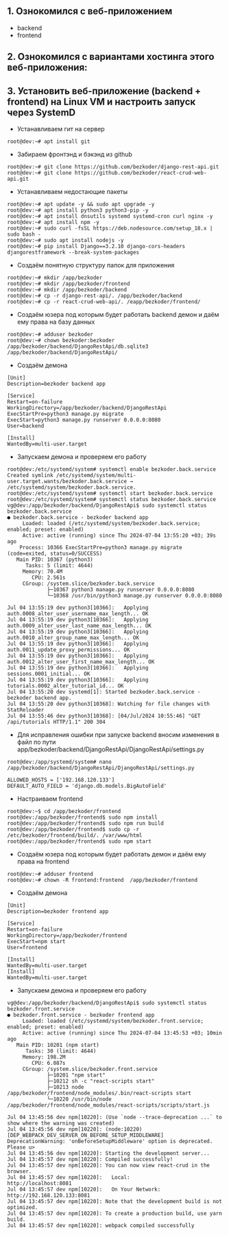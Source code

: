 ## 1. Ознокомился с веб-приложением
- backend
- frontend
## 2. Ознокомился с вариантами хостинга этого веб-приложения:

## 3. Установить веб-приложение (backend + frontend) на Linux VM и настроить запуск через SystemD
- Устанавливаем гит на сервер
```console
root@dev:~# apt install git
```
- Забираем фронтэнд и бэкэнд из github
```console
root@dev:~# git clone https://github.com/bezkoder/django-rest-api.git
root@dev:~# git clone https://github.com/bezkoder/react-crud-web-api.git
```
- Устанавливаем недостающие пакеты 
```console
root@dev:~# apt update -y && sudo apt upgrade -y
root@dev:~# apt install python3 python3-pip -y
root@dev:~# apt install dnsutils systemd systemd-cron curl nginx -y
root@dev:~# apt install npm -y
root@dev:~# sudo curl -fsSL https://deb.nodesource.com/setup_18.x | sudo bash -
root@dev:~# sudo apt install nodejs -y
root@dev:~# pip install Django==3.2.10 django-cors-headers djangorestframework --break-system-packages
```
- Создаём понятную структуру папок для приложения
```console
root@dev:~# mkdir /app/bezkoder
root@dev:~# mkdir /app/bezkoder/frontend
root@dev:~# mkdir /app/bezkoder/backend
root@dev:~# cp -r django-rest-api/. /app/bezkoder/backend
root@dev:~# cp -r react-crud-web-api/. /eapp/bezkoder/frontend/

```
- Создаём юзера под которым будет работать backend демон и даём ему права на базу данных
```console
root@dev:~# adduser bezkoder
root@dev:~# chown bezkoder:bezkoder /app/bezkoder/backend/DjangoRestApi/db.sqlite3 /app/bezkoder/backend/DjangoRestApi/
```
- Создаём демона
```console
[Unit]
Description=bezkoder backend app

[Service]
Restart=on-failure
WorkingDirectory=/app/bezkoder/backend/DjangoRestApi
ExecStartPre=python3 manage.py migrate
ExecStart=python3 manage.py runserver 0.0.0.0:8080
User=backend

[Install]
WantedBy=multi-user.target

```

- Запускаем демона и проверяем его работу
```console
root@dev:/etc/systemd/system# systemctl enable bezkoder.back.service
Created symlink /etc/systemd/system/multi-user.target.wants/bezkoder.back.service → /etc/systemd/system/bezkoder.back.service.
root@dev:/etc/systemd/system# systemctl start bezkoder.back.service
root@dev:/etc/systemd/system# systemctl status bezkoder.back.service
vg@dev:/app/bezkoder/backend/DjangoRestApi$ sudo systemctl status  bezkoder.back.service
● bezkoder.back.service - bezkoder backend app
     Loaded: loaded (/etc/systemd/system/bezkoder.back.service; enabled; preset: enabled)
     Active: active (running) since Thu 2024-07-04 13:55:20 +03; 39s ago
    Process: 10366 ExecStartPre=python3 manage.py migrate (code=exited, status=0/SUCCESS)
   Main PID: 10367 (python3)
      Tasks: 5 (limit: 4644)
     Memory: 70.4M
        CPU: 2.561s
     CGroup: /system.slice/bezkoder.back.service
             ├─10367 python3 manage.py runserver 0.0.0.0:8080
             └─10368 /usr/bin/python3 manage.py runserver 0.0.0.0:8080

Jul 04 13:55:19 dev python3[10366]:   Applying auth.0008_alter_user_username_max_length... OK
Jul 04 13:55:19 dev python3[10366]:   Applying auth.0009_alter_user_last_name_max_length... OK
Jul 04 13:55:19 dev python3[10366]:   Applying auth.0010_alter_group_name_max_length... OK
Jul 04 13:55:19 dev python3[10366]:   Applying auth.0011_update_proxy_permissions... OK
Jul 04 13:55:19 dev python3[10366]:   Applying auth.0012_alter_user_first_name_max_length... OK
Jul 04 13:55:19 dev python3[10366]:   Applying sessions.0001_initial... OK
Jul 04 13:55:19 dev python3[10366]:   Applying tutorials.0002_alter_tutorial_id... OK
Jul 04 13:55:20 dev systemd[1]: Started bezkoder.back.service - bezkoder backend app.
Jul 04 13:55:20 dev python3[10368]: Watching for file changes with StatReloader
Jul 04 13:55:46 dev python3[10368]: [04/Jul/2024 10:55:46] "GET /api/tutorials HTTP/1.1" 200 304
```

- Для исправления ошибки при запуске backend вносим изменения в файл по пути app/bezkoder/backend/DjangoRestApi/DjangoRestApi/settings.py

```console
root@dev:/app/systemd/system# nano /app/bezkoder/backend/DjangoRestApi/DjangoRestApi/settings.py

ALLOWED_HOSTS = ['192.168.120.133']
DEFAULT_AUTO_FIELD = 'django.db.models.BigAutoField'
```

- Настраиваем frontend

```console
root@dev:~$ cd /app/bezkoder/frontend
root@dev:/app/bezkoder/frontend$ sudo npm install
root@dev:/app/bezkoder/frontend$ sudo npm run build
root@dev:/app/bezkoder/frontend$ sudo cp -r /etc/bezkoder/frontend/build/. /var/www/html
root@dev:/app/bezkoder/frontend$ sudo npm start
```
- Создаём юзера под которым будет работать демон и даём ему права на frontend
```console
root@dev:~# adduser frontend
root@dev:~# chown -R frontend:frontend  /app/bezkoder/frontend
```
- Создаём демона
```console
[Unit]
Description=bezkoder frontend app

[Service]
Restart=on-failure
WorkingDirectory=/app/bezkoder/frontend
ExecStart=npm start
User=frontend

[Install]
WantedBy=multi-user.target
[Install]
WantedBy=multi-user.target
```

- Запускаем демона и проверяем его работу
```console
vg@dev:/app/bezkoder/backend/DjangoRestApi$ sudo systemctl status  bezkoder.front.service
● bezkoder.front.service - bezkoder frontend app
     Loaded: loaded (/etc/systemd/system/bezkoder.front.service; enabled; preset: enabled)
     Active: active (running) since Thu 2024-07-04 13:45:53 +03; 10min ago
   Main PID: 10201 (npm start)
      Tasks: 30 (limit: 4644)
     Memory: 198.2M
        CPU: 6.087s
     CGroup: /system.slice/bezkoder.front.service
             ├─10201 "npm start"
             ├─10212 sh -c "react-scripts start"
             ├─10213 node /app/bezkoder/frontend/node_modules/.bin/react-scripts start
             └─10220 /usr/bin/node /app/bezkoder/frontend/node_modules/react-scripts/scripts/start.js

Jul 04 13:45:56 dev npm[10220]: (Use `node --trace-deprecation ...` to show where the warning was created)
Jul 04 13:45:56 dev npm[10220]: (node:10220) [DEP_WEBPACK_DEV_SERVER_ON_BEFORE_SETUP_MIDDLEWARE] DeprecationWarning: 'onBeforeSetupMiddleware' option is deprecated. Please u>
Jul 04 13:45:56 dev npm[10220]: Starting the development server...
Jul 04 13:45:57 dev npm[10220]: Compiled successfully!
Jul 04 13:45:57 dev npm[10220]: You can now view react-crud in the browser.
Jul 04 13:45:57 dev npm[10220]:   Local:            http://localhost:8081
Jul 04 13:45:57 dev npm[10220]:   On Your Network:  http://192.168.120.133:8081
Jul 04 13:45:57 dev npm[10220]: Note that the development build is not optimized.
Jul 04 13:45:57 dev npm[10220]: To create a production build, use yarn build.
Jul 04 13:45:57 dev npm[10220]: webpack compiled successfully
```


